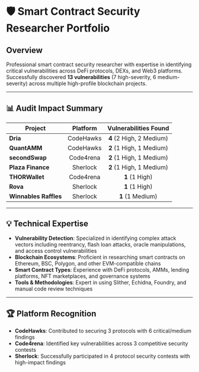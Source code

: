 

# 🛡️ Smart Contract Security Researcher Portfolio

## Overview
Professional smart contract security researcher with expertise in identifying critical vulnerabilities across DeFi protocols, DEXs, and Web3 platforms. Successfully discovered **13 vulnerabilities** (7 high-severity, 6 medium-severity) across multiple high-profile blockchain projects.

---

## 📊 Audit Impact Summary

| Project | Platform | Vulnerabilities Found |
|---------|:--------:|:---------------------:|
| **Dria** | CodeHawks | **4** (2 High, 2 Medium) |
| **QuantAMM** | CodeHawks | **2** (1 High, 1 Medium) |
| **secondSwap** | Code4rena | **2** (1 High, 1 Medium) |
| **Plaza Finance** | Sherlock | **2** (1 High, 1 Medium) |
| **THORWallet** | Code4rena | **1** (1 High) |
| **Rova** | Sherlock | **1** (1 High) |
| **Winnables Raffles** | Sherlock | **1** (1 Medium) |

---

## 💡 Technical Expertise

- **Vulnerability Detection**: Specialized in identifying complex attack vectors including reentrancy, flash loan attacks, oracle manipulations, and access control vulnerabilities
- **Blockchain Ecosystems**: Proficient in researching smart contracts on Ethereum, BSC, Polygon, and other EVM-compatible chains
- **Smart Contract Types**: Experience with DeFi protocols, AMMs, lending platforms, NFT marketplaces, and governance systems
- **Tools & Methodologies**: Expert in using Slither, Echidna, Foundry, and manual code review techniques

---

## 🏆 Platform Recognition

- **CodeHawks**: Contributed to securing 3 protocols with 6 critical/medium findings
- **Code4rena**: Identified key vulnerabilities across 3 competitive security contests
- **Sherlock**: Successfully participated in 4 protocol security contests with high-impact findings
